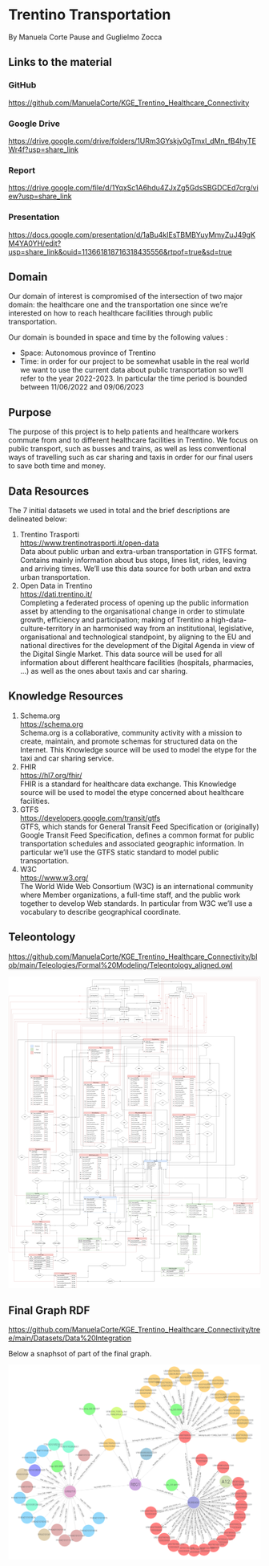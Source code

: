 # Trentino Transportation

By Manuela Corte Pause and Guglielmo Zocca

## Links to the material

### GitHub
<https://github.com/ManuelaCorte/KGE_Trentino_Healthcare_Connectivity>

### Google Drive
<https://drive.google.com/drive/folders/1URm3GYskjv0gTmxl_dMn_fB4hyTEWr4f?usp=share_link>

### Report
<https://drive.google.com/file/d/1YqxSc1A6hdu4ZJxZg5GdsSBGDCEd7crg/view?usp=share_link>

### Presentation
<https://docs.google.com/presentation/d/1aBu4kIEsTBMBYuyMmyZuJ49gKM4YA0YH/edit?usp=share_link&ouid=113661818716318435556&rtpof=true&sd=true>

## Domain
Our domain of interest is compromised of the intersection of two major domain: the healthcare one and the transportation one since we’re interested on how to reach healthcare facilities through public transportation.

Our domain is bounded in space and time by the following values :
* Space: Autonomous province of Trentino
* Time: in order for our project to be somewhat usable in the real world we want to use the current data about public transportation so we’ll refer to the year 2022-2023. In particular the time period is bounded between 11/06/2022 and 09/06/2023

## Purpose
The purpose of this project is to help patients and healthcare workers commute from and to different healthcare facilities in Trentino. We focus on public transport, such as busses and trains, as well as less conventional ways of travelling such as car sharing and taxis in order for our final users to save both time and money.

## Data Resources
The 7 initial datasets we used in total and the brief descriptions are delineated below:

1. Trentino Trasporti<br/>
   <https://www.trentinotrasporti.it/open-data><br/>
   Data about public urban and extra-urban transportation in GTFS format. Contains mainly information about bus stops, lines list, rides, leaving and arriving times. We’ll use this data source for both urban and extra urban transportation.
2. Open Data in Trentino<br/>
    <https://dati.trentino.it/><br/>
    Completing a federated process of opening up the public information asset by attending to the organisational change in order to stimulate growth, efficiency and participation; making of Trentino a high-data-culture-territory in an harmonised way from an institutional, legislative, organisational and technological standpoint, by aligning to the EU and national directives for the development of the Digital Agenda in view of the Digital Single Market. This data source will be used for all information about different healthcare facilities (hospitals, pharmacies, …) as well as the ones about taxis and car sharing.
   
## Knowledge Resources
1. Schema.org<br/>
   <https://schema.org><br/>
   Schema.org is a collaborative, community activity with a mission to create, maintain, and promote schemas for structured data on the Internet. This Knowledge source will be used to model the etype for the taxi and car sharing service.
2. FHIR<br/>
   <https://hl7.org/fhir/><br/>
   FHIR is a standard for healthcare data exchange. This Knowledge source will be used to model the etype concerned about healthcare facilities.
3. GTFS<br/>
    <https://developers.google.com/transit/gtfs></br>
    GTFS, which stands for General Transit Feed Specification or (originally) Google Transit Feed Specification, defines a common format for public transportation schedules and associated geographic information. In particular we’ll use the GTFS static standard to model public transportation.
4. W3C<br/>
    <https://www.w3.org/></br>
    The World Wide Web Consortium (W3C) is an international community where Member organizations, a full-time staff, and the public work together to develop Web standards. In particular from W3C we’ll use a vocabulary to describe geographical coordinate.

## Teleontology
 <https://github.com/ManuelaCorte/KGE_Trentino_Healthcare_Connectivity/blob/main/Teleologies/Formal%20Modeling/Teleontology_aligned.owl>

<p align="center">
<img src="./teleontology.png" width="520px" alt="Teleontology"/>
</p>


## Final Graph RDF
<https://github.com/ManuelaCorte/KGE_Trentino_Healthcare_Connectivity/tree/main/Datasets/Data%20Integration>

Below a snaphsot of part of the final graph.
<p align="center">
<img src="./graph_snapshot.png" width="520px" alt="Graph"/>
</p>
